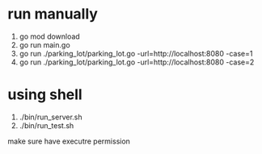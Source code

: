 # run manually
1. go mod download
2. go run main.go
3. go run ./parking_lot/parking_lot.go -url=http://localhost:8080 -case=1
4. go run ./parking_lot/parking_lot.go -url=http://localhost:8080 -case=2

# using shell
1. ./bin/run_server.sh
2. ./bin/run_test.sh

make sure have executre permission